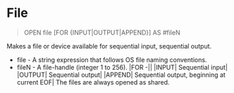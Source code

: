 # File

> OPEN file [FOR {INPUT|OUTPUT|APPEND}] AS #fileN

Makes a file or device available for sequential input, sequential output.


* file - A string expression that follows OS file naming conventions.
* fileN - A file-handle (integer 1 to 256).
|FOR -||
|INPUT| Sequential input|
|OUTPUT| Sequential output|
|APPEND| Sequential output, beginning at current EOF|
The files are always opened as shared.

